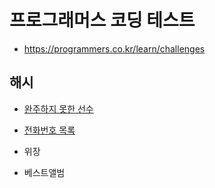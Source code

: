 # 프로그래머스 코딩 테스트
* https://programmers.co.kr/learn/challenges

## 해시

* [완주하지 못한 선수](hash/001-marathon-player-list-check.md)

* [전화번호 목록](hash/002-phone-book-prefix.md)

* 위장

* 베스트앨범